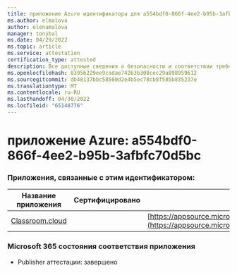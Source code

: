 ```yaml
---
title: приложение Azure идентификатора для a554bdf0-866f-4ee2-b95b-3afbfc70d5bc
ms.author: elmalova
author: elenamalova
manager: tonybal
ms.date: 04/29/2022
ms.topic: article
ms.service: attestation
certification_type: attested
description: Все доступные сведения о безопасности и соответствии требованиям для a554bdf0-866f-4ee2-b95b-3afbfc70d5bc.
ms.openlocfilehash: 83956229ee9cadae742b3b308cec29a898959612
ms.sourcegitcommit: db48137bbc58500d2e4b5ec78cb8f585b835237e
ms.translationtype: MT
ms.contentlocale: ru-RU
ms.lasthandoff: 04/30/2022
ms.locfileid: "65148776"
---
```

# <a name="azure-app-id-a554bdf0-866f-4ee2-b95b-3afbfc70d5bc"></a>приложение Azure: a554bdf0-866f-4ee2-b95b-3afbfc70d5bc


### <a name="apps-associated-with-this-id"></a>Приложения, связанные с этим идентификатором:
| **Название приложения** | **Сертифицировано** | **Просмотр в AppSource** |
|--------------|---------------|-----------------------|
| [Classroom.cloud](../forward/netsupportltd1595255396224.classroom_cloud.md) |  | [https://appsource.microsoft.com/product/office/netsupportltd1595255396224.classroom_cloud](https://appsource.microsoft.com/product/office/netsupportltd1595255396224.classroom_cloud) |

### <a name="microsoft-365-app-compliance-status"></a>Microsoft 365 состояния соответствия приложения
- Publisher аттестации: завершено
